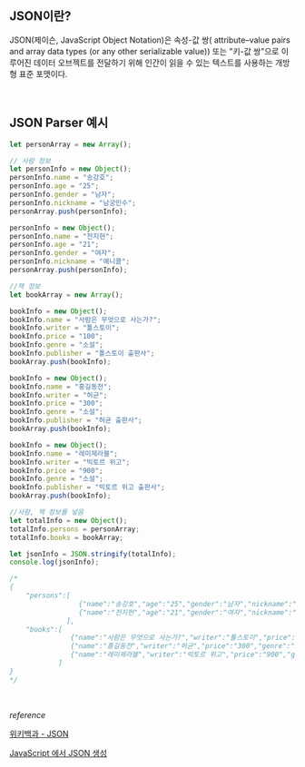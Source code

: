 ## JSON이란?

JSON(제이슨, JavaScript Object Notation)은 속성-값 쌍( attribute–value pairs and array data types (or any other serializable value)) 또는 "키-값 쌍"으로 이루어진 데이터 오브젝트를 전달하기 위해 인간이 읽을 수 있는 텍스트를 사용하는 개방형 표준 포맷이다.

<br>

## JSON Parser 예시

```jsx
let personArray = new Array();

// 사람 정보
let personInfo = new Object();
personInfo.name = "송강호";
personInfo.age = "25";
personInfo.gender = "남자";
personInfo.nickname = "남궁민수";
personArray.push(personInfo);

personInfo = new Object();
personInfo.name = "전지현";
personInfo.age = "21";
personInfo.gender = "여자";
personInfo.nickname = "예니콜";
personArray.push(personInfo);

//책 정보
let bookArray = new Array();

bookInfo = new Object();
bookInfo.name = "사람은 무엇으로 사는가?";
bookInfo.writer = "톨스토이";
bookInfo.price = "100";
bookInfo.genre = "소설";
bookInfo.publisher = "톨스토이 출판사";
bookArray.push(bookInfo);

bookInfo = new Object();
bookInfo.name = "홍길동전";
bookInfo.writer = "허균";
bookInfo.price = "300";
bookInfo.genre = "소설";
bookInfo.publisher = "허균 출판사";
bookArray.push(bookInfo);

bookInfo = new Object();
bookInfo.name = "레미제라블";
bookInfo.writer = "빅토르 위고";
bookInfo.price = "900";
bookInfo.genre = "소설";
bookInfo.publisher = "빅토르 위고 출판사";
bookArray.push(bookInfo);

//사람, 책 정보를 넣음
let totalInfo = new Object();
totalInfo.persons = personArray;
totalInfo.books = bookArray;

let jsonInfo = JSON.stringify(totalInfo);
console.log(jsonInfo);

/*
{
    "persons":[
                 {"name":"송강호","age":"25","gender":"남자","nickname":"남궁민수"},
                 {"name":"전지현","age":"21","gender":"여자","nickname":"예니콜"}
              ],
    "books":[
               {"name":"사람은 무엇으로 사는가?","writer":"톨스토이","price":"100","genre":"소설","publisher":"톨스토이 출판사"},
               {"name":"홍길동전","writer":"허균","price":"300","genre":"소설","publisher":"허균 출판사"},
               {"name":"레미제라블","writer":"빅토르 위고","price":"900","genre":"소설","publisher":"빅토르 위고 출판사"}
            ]
}
*/
```

<br>

_reference_

[위키백과 - JSON](https://ko.wikipedia.org/wiki/JSON)

[JavaScript 에서 JSON 생성](https://huskdoll.tistory.com/11)
